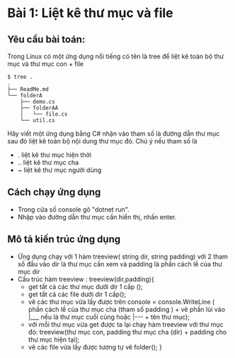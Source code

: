 # Bài 1: Liệt kê thư mục và file

## Yêu cầu bài toán:
Trong Linux có một ứng dụng nổi tiếng có tên là tree để liệt kê toàn bộ thư mục và thư mục con + file
```
$ tree .
.
├── ReadMe.md
└── folderA
    ├── demo.cs
    ├── folderAA
    │   └── file.cs
    └── util.cs
```
Hãy viết một ứng dụng bằng C# nhận vào tham số là đường dẫn thư mục sau đó liệt kê toàn bộ nội dung thư mục đó.
Chú ý nếu tham số là
- . liệt kê thư mục hiện thời
- .. liệt kê thư mục cha
- ~ liệt kê thư mục người dùng 

## Cách chạy ứng dụng
- Trong cửa số console gõ "dotnet run".
- Nhập vào đường dẫn thư mục cần hiển thị, nhấn enter.

## Mô tả kiến trúc ứng dụng 
- Ứng dụng chạy với 1 hàm treeview( string dir, string padding) với 2 tham số đầu vào dir là thư mục cần xem và padding là phần cách lề của thư mục dir
- Cấu trúc hàm treeview :
	treeview(dir,padding){
	- get tất cả các thư mục dưới dir 1 cấp ();
	- get tất cả các file dưới dir 1 cấp();
	- vẽ các thư mục vừa lấy được trên console = console.WriteLine ( phần cách lề của thư mục cha (tham số padding ) + vẽ phần lùi vào |___ nếu là thư mục cuối cùng hoặc |--- + tên thư mục);
	- với mỗi thư mục vừa get được ta lại chạy hàm treeview với thư mục đó: treeview(thư mục con, padding thư mục cha (dir) + padding cho thư mục hiện tại);
	- vẽ các file vừa lấy được tương tự vẽ folder();
	}

	